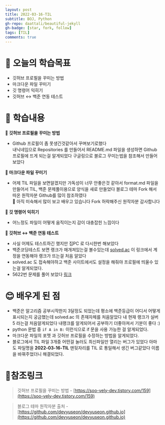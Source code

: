 ```yaml
---
layout: post
title: 2022-03-16-TIL
subtitle: BOJ, Python
gh-repo: daattali/beautiful-jekyll
gh-badge: [star, fork, follow] 
tags: [TIL]
comments: true
---
```


# 🤔 오늘의 학습목표
- 깃허브 프로필을 꾸미는 방법
- 마크다운 파일 꾸미기
- 깃 명령어 익히기 
- 깃허브 ↔ 백준 연동 테스트

# 📃 학습내용
**📍 깃허브 프로필을 꾸미는 방법**<br/>
- Github 프로필이 좀 못생긴것같아서 꾸며보기로했다<br/>
내닉네임으로 Repositories 를 만들어서 README.md 파일을 생성하면 Github 프로필에 뜨게 되는걸 알게되었다
구글링으로 블로그 꾸미는법을 참조해서 만들어보았다

**📍 마크다운 파일 꾸미기**<br>
- 어제 TIL 파일을 보면알겠지만 가독성이 너무 안좋은것 같아서 format.md 파일을 만들어서 TIL, 백준 문제풀이용으로 양식을 새로 만들었다 블로그 테마 Fork 해서 따온 원작자분 Github를 많이 참조하였다<br/>
🙏 아직 미숙해서 많이 보고 배우고 있습니다 Fork 허락해주신 원작자분 감사합니다

**📍 깃 명령어 익히기**<br>
- 어느정도 파일이 어떻게 움직이는지 감이 대충잡힌 느낌이다

**📍 깃허브 ↔ 백준 연동 테스트**<br>
- 사실 어제도 테스트하긴 했지만 집PC 로 다시한번 해보았다
- 백준코딩테스트 보면 랭크가 매개져있는걸 볼수있는데 [solved.ac](https://solved.ac/) 이 링크에서 계정을 연동해야 랭크가 뜨는걸 처음 알았다
- solved.ac 도 접속해야하고 백준 사이트에서도 설정을 해줘야 프로필에 띄울수 있는걸 알게되었다.
- 5622번 문제를 풀어 보았다 [링크](https://devjsy.github.io/boj/boj-5622/)

# 😊 배우게 된 점
- 백준은 알고리즘 공부시작한지 3달정도 되었는데 평소에 백준등급이 어디서 어떻게 표시되는지 궁금했는데 solved.ac 의 존재자체를 처음알았다 내 현재 랭크가 실버5 라는걸 처음알게되었다 내랭크를 알게되어서 공부하기 더좋아져서 기분이 좋다 :)
- python 문법 중 `if A in B:` 이런식으로 if 문을 사용 가능한 걸 알게되었다.
- 마크다운 파일의 포멧 과 깃허브 프로필을 수정하는 방법을 알게되었다.
- 블로그에서 TIL 파일 3개중 어떤걸 눌러도 최신파일만 열리는 버그가 있었다 아마도 파일명을 **2022-03-16-TIL** 맨뒷자리를 TIL 로 통일해서 생긴 버그같았다 이름을 바꿔주었더니 해결되었다.

# 📌참조링크
>깃허브 프로필을 꾸미는 방법 - [https://soo-vely-dev.tistory.com/159](https://soo-vely-dev.tistory.com/159)

>블로그 테마 원작자분 출처 - [https://github.com/devyuseon/devyuseon.github.io](https://github.com/devyuseon/devyuseon.github.io)